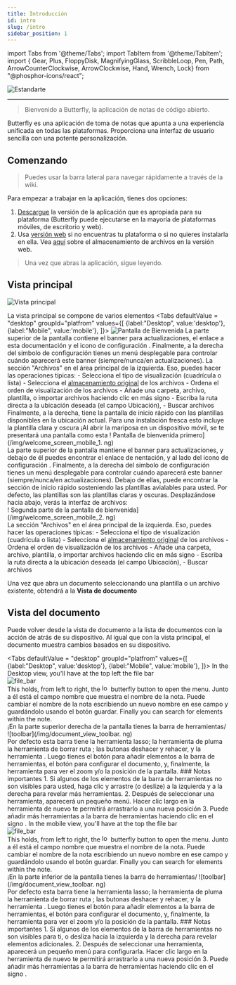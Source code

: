 ```yaml
---
title: Introducción
id: intro
slug: /intro
sidebar_position: 1
---
```


import Tabs from '@theme/Tabs';
import TabItem from '@theme/TabItem';
import { Gear, Plus, FloppyDisk, MagnifyingGlass, ScribbleLoop, Pen, Path, ArrowCounterClockwise, ArrowClockwise, Hand, Wrench, Lock} from "@phosphor-icons/react";

![Estandarte](/img/banner.png)

---

> Bienvenido a Butterfly, la aplicación de notas de código abierto.

Butterfly es una aplicación de toma de notas que apunta a una experiencia unificada en todas las plataformas. Proporciona una interfaz de usuario sencilla con una potente personalización.

## Comenzando

> Puedes usar la barra lateral para navegar rápidamente a través de la wiki.

Para empezar a trabajar en la aplicación, tienes dos opciones:

1. [Descargue](/downloads) la versión de la aplicación que es apropiada para su plataforma (Butterfly puede ejecutarse en la mayoría de plataformas móviles, de escritorio y web).
2. Usa [versión web](https://web.butterfly.linwood.dev) si no encuentras tu plataforma o si no quieres instalarla en ella. Vea [aquí](storage#web) sobre el almacenamiento de archivos en la versión web.

> Una vez que abras la aplicación, sigue leyendo.

## Vista principal

![Vista principal](main.png)

La vista principal se compone de varios elementos
<Tabs
    defaultValue = "desktop"
    groupId="platfrom"
        values={[
        {label:"Desktop", value:'desktop'},
 {label:"Mobile", value:'mobile'},
 ]}>
    <TabItem value="desktop">
        ![Pantalla de Bienvenida](/img/welcome_screen_desktop.png)
        La parte superior de la pantalla contiene el banner para actualizaciones, el enlace a esta documentación y el icono de configuración <Gear/>. Finalmente, a la derecha del símbolo de configuración <Gear/> tienes un menú desplegable para controlar cuándo aparecerá este banner (siempre/nunca/en actualizaciones).
        La sección "Archivos" en el área principal de la izquierda. Eso, puedes hacer las operaciones típicas:
            - Selecciona el tipo de visualización (cuadrícula o lista)
            - Selecciona el [almacenamiento original](storage) de los archivos
            - Ordena el orden de visualización de los archivos
            - Añade una carpeta, archivo, plantilla, o importar archivos haciendo clic en <Plus/> más signo
            - Escriba la ruta directa a la ubicación deseada (el campo Ubicación),
            - Buscar archivos
        Finalmente, a la derecha, tiene la pantalla de inicio rápido con las plantillas disponibles en la ubicación actual. Para una instalación fresca esto incluye la plantilla clara y oscura
    </TabItem>
    <TabItem value="mobile">
        ¡Al abrir la mariposa en un dispositivo móvil, se te presentará una pantalla como esta
        ! Pantalla de bienvenida primero](/img/welcome_screen_mobile_1. ng)   
        La parte superior de la pantalla mantiene el banner para actualizaciones, y debajo de él puedes encontrar el enlace de nentación, y al lado del icono de configuración <Gear/>. Finalmente, a la derecha del símbolo de configuración <Gear/> tienes un menú desplegable para controlar cuándo aparecerá este banner (siempre/nunca/en actualizaciones).
        Debajo de ellas, puede encontrar la sección de inicio rápido sosteniendo las plantillas avialables para usted. Por defecto, las plantillas son las plantillas claras y oscuras. 
        Desplazándose hacia abajo, verás la interfaz de archivos:
        \
        ! Segunda parte de la pantalla de bienvenida](/img/welcome_screen_mobile_2. ng)  
        La sección "Archivos" en el área principal de la izquierda. Eso, puedes hacer las operaciones típicas:
        - Selecciona el tipo de visualización (cuadrícula o lista)
        - Selecciona el [almacenamiento original](storage) de los archivos
        - Ordena el orden de visualización de los archivos
        - Añade una carpeta, archivo, plantilla, o importar archivos haciendo clic en <Plus/> más signo
        - Escriba la ruta directa a la ubicación deseada (el campo Ubicación),
        - Buscar archivos
    </TabItem>
</Tabs>

Una vez que abra un documento seleccionando una plantilla o un archivo existente, obtendrá a la **Vista de documento**


## Vista del documento

Puede volver desde la vista de documento a la lista de documentos con la acción de atrás de su dispositivo. Al igual que con la vista principal, el documento muestra cambios basados en su dispositivo.

<Tabs
    defaultValue = "desktop"
    groupId="platfrom"
        values={[
        {label:"Desktop", value:'desktop'},
 {label:"Mobile", value:'mobile'},
 ]}>
    <TabItem value="desktop">
        In the Desktop view, you'll have at the top left the file bar\
        ![file_bar](/img/document_view_file_bar.png)\
        This holds, from left to right, the 
        [<img alt="logo" src="/img/logo.png" width="16"/>](/img/logo.png)
        butterfly button to open the menu. Junto a él está el campo nombre que muestra el nombre de la nota. Puede cambiar el nombre de la nota escribiendo un nuevo nombre en ese campo y guardándolo usando el botón <FloppyDisk/> guardar. Finally you can <MagnifyingGlass/> search for elements within the note.
        \
        ¡En la parte superior derecha de la pantalla tienes la barra de herramientas/
        ![toolbar](/img/document_view_toolbar. ng)\
        Por defecto esta barra tiene la herramienta <ScribbleLoop/> lasso; la herramienta de pluma <Pen/> la herramienta de borrar ruta <Path/> ; las butonas <ArrowCounterClockwise/> deshacer y <ArrowClockwise/> rehacer, y la herramienta <Hand/>. Luego tienes el botón <Plus/> para añadir elementos a la barra de herramientas, el botón <Wrench/> para configurar el documento, y, finalmente, la herramienta <Lock/> para ver el zoom y/o la posición de la pantalla. 
        ### Notas importantes
        1. Si algunos de los elementos de la barra de herramientas no son visibles para usted, haga clic y arrastre (o deslize) a la izquierda y a la derecha para revelar más herramientas. 
        2. Después de seleccionar una herramienta, aparecerá un pequeño menú. Hacer clic largo en la herramienta de nuevo te permitirá arrastrarlo a una nueva posición
        3. Puede añadir más herramientas a la barra de herramientas haciendo clic en el signo <Plus/>. 
    </TabItem>
    <TabItem value="mobile">
        In the mobile view, you'll have at the top the file bar\
        ![file_bar](/img/document_view_file_bar.png)\
        This holds, from left to right, the 
        [<img alt="logo" src="/img/logo.png" width="16"/>](/img/logo.png)
        butterfly button to open the menu. Junto a él está el campo nombre que muestra el nombre de la nota. Puede cambiar el nombre de la nota escribiendo un nuevo nombre en ese campo y guardándolo usando el botón <FloppyDisk/> guardar. Finally you can <MagnifyingGlass/> search for elements within the note.
        \
        ¡En la parte inferior de la pantalla tienes la barra de herramientas/
        ![toolbar](/img/document_view_toolbar. ng)\
        Por defecto esta barra tiene la herramienta <ScribbleLoop/> lasso; la herramienta de pluma <Pen/> la herramienta de borrar ruta <Path/> ; las butonas <ArrowCounterClockwise/> deshacer y <ArrowClockwise/> rehacer, y la herramienta <Hand/>. Luego tienes el botón <Plus/> para añadir elementos a la barra de herramientas, el botón <Wrench/> para configurar el documento, y, finalmente, la herramienta <Lock/> para ver el zoom y/o la posición de la pantalla. 
        ### Notas importantes
        1. Si algunos de los elementos de la barra de herramientas no son visibles para ti, o desliza hacia la izquierda y la derecha para revelar elementos adicionales. 
        2. Después de seleccionar una herramienta, aparecerá un pequeño menú para configurarla. Hacer clic largo en la herramienta de nuevo te permitirá arrastrarlo a una nueva posición
        3. Puede añadir más herramientas a la barra de herramientas haciendo clic en el signo <Plus/>. 
    </TabItem>
</Tabs>
